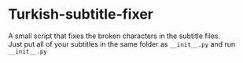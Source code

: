 # Turkish-subtitle-fixer
A small script that fixes the broken characters in the subtitle files.  
Just put all of your subtitles in the same folder as `__init__.py` and run `__init__.py`

